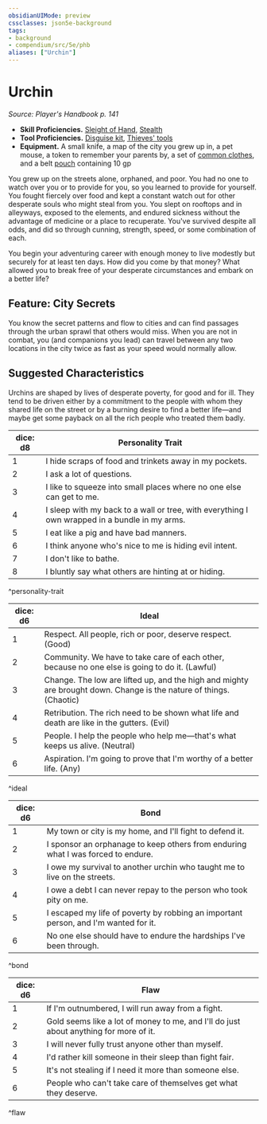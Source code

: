 ```yaml
---
obsidianUIMode: preview
cssclasses: json5e-background
tags:
- background
- compendium/src/5e/phb
aliases: ["Urchin"]
---
```

# Urchin
*Source: Player's Handbook p. 141*  

- **Skill Proficiencies.** [Sleight of Hand](rules/skills.md#Sleight%20of%20Hand), [Stealth](rules/skills.md#Stealth)  
- **Tool Proficiencies.** [Disguise kit](compendium/items/disguise-kit.md), [Thieves' tools](compendium/items/thieves-tools.md)  
- **Equipment.** A small knife, a map of the city you grew up in, a pet mouse, a token to remember your parents by, a set of [common clothes](compendium/items/common-clothes.md), and a belt [pouch](compendium/items/pouch.md) containing 10 gp  

You grew up on the streets alone, orphaned, and poor. You had no one to watch over you or to provide for you, so you learned to provide for yourself. You fought fiercely over food and kept a constant watch out for other desperate souls who might steal from you. You slept on rooftops and in alleyways, exposed to the elements, and endured sickness without the advantage of medicine or a place to recuperate. You've survived despite all odds, and did so through cunning, strength, speed, or some combination of each.

You begin your adventuring career with enough money to live modestly but securely for at least ten days. How did you come by that money? What allowed you to break free of your desperate circumstances and embark on a better life?

## Feature: City Secrets

You know the secret patterns and flow to cities and can find passages through the urban sprawl that others would miss. When you are not in combat, you (and companions you lead) can travel between any two locations in the city twice as fast as your speed would normally allow.

## Suggested Characteristics

Urchins are shaped by lives of desperate poverty, for good and for ill. They tend to be driven either by a commitment to the people with whom they shared life on the street or by a burning desire to find a better life—and maybe get some payback on all the rich people who treated them badly.

| dice: d8 | Personality Trait |
|----------|-------------------|
| 1 | I hide scraps of food and trinkets away in my pockets. |
| 2 | I ask a lot of questions. |
| 3 | I like to squeeze into small places where no one else can get to me. |
| 4 | I sleep with my back to a wall or tree, with everything I own wrapped in a bundle in my arms. |
| 5 | I eat like a pig and have bad manners. |
| 6 | I think anyone who's nice to me is hiding evil intent. |
| 7 | I don't like to bathe. |
| 8 | I bluntly say what others are hinting at or hiding. |
^personality-trait

| dice: d6 | Ideal |
|----------|-------|
| 1 | Respect. All people, rich or poor, deserve respect. (Good) |
| 2 | Community. We have to take care of each other, because no one else is going to do it. (Lawful) |
| 3 | Change. The low are lifted up, and the high and mighty are brought down. Change is the nature of things. (Chaotic) |
| 4 | Retribution. The rich need to be shown what life and death are like in the gutters. (Evil) |
| 5 | People. I help the people who help me—that's what keeps us alive. (Neutral) |
| 6 | Aspiration. I'm going to prove that I'm worthy of a better life. (Any) |
^ideal

| dice: d6 | Bond |
|----------|------|
| 1 | My town or city is my home, and I'll fight to defend it. |
| 2 | I sponsor an orphanage to keep others from enduring what I was forced to endure. |
| 3 | I owe my survival to another urchin who taught me to live on the streets. |
| 4 | I owe a debt I can never repay to the person who took pity on me. |
| 5 | I escaped my life of poverty by robbing an important person, and I'm wanted for it. |
| 6 | No one else should have to endure the hardships I've been through. |
^bond

| dice: d6 | Flaw |
|----------|------|
| 1 | If I'm outnumbered, I will run away from a fight. |
| 2 | Gold seems like a lot of money to me, and I'll do just about anything for more of it. |
| 3 | I will never fully trust anyone other than myself. |
| 4 | I'd rather kill someone in their sleep than fight fair. |
| 5 | It's not stealing if I need it more than someone else. |
| 6 | People who can't take care of themselves get what they deserve. |
^flaw